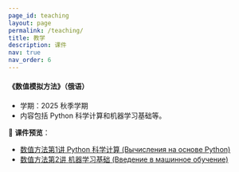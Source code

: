 ```yaml
---
page_id: teaching
layout: page
permalink: /teaching/
title: 教学
description: 课件
nav: true
nav_order: 6
---
```


#### **《数值模拟方法》（俄语）**

- 学期：2025 秋季学期
- 内容包括 Python 科学计算和机器学习基础等。

📄 **课件预览**：  
- [数值方法第1讲 Python 科学计算 (Вычисления на основе Python)](assets/teaching/numerical_methods_lecture1.pdf)
- [数值方法第2讲 机器学习基础 (Введение в машинное обучение)](assets/teaching/numerical_methods_lecture2.pdf)
